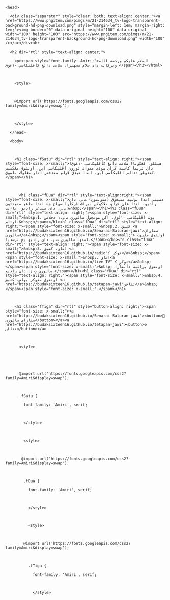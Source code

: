 <title>🏠 Laman utama</title>


    

    <head>

      <div class="separator" style="clear: both; text-align: center;"><a href="https://www.pngitem.com/pimgs/m/21-214634_tv-logo-transparent-background-hd-png-download.png" style="margin-left: 1em; margin-right: 1em;"><img border="0" data-original-height="100" data-original-width="100" height="100" src="https://www.pngitem.com/pimgs/m/21-214634_tv-logo-transparent-background-hd-png-download.png" width="100" /></a></div><br

      <h2 dir="rtl" style="text-align: center;">

        <p><span style="font-family: Amiri;">السلام عليكم ورحمة الله وبركاته دان سلام سجهترا، سلامت داتڠ كأڤليكاسي ١٠ڠوق!</span></h2></html>

        

        <style>

        

        @import url('https://fonts.googleapis.com/css2?family=Amiri&display=swap');

        

        </style>

      </head>

      <body>

        

        <h1 class="fSatu" dir="rtl" style="text-align: right;"><span style="font-size: x-small;">هيللو، ڤڠڬونا! سلامت داتڠ كأڤليكاسي ١٠ڠوق! دان تريما كاسيه كران سودي مموات تورون اڤليكاسي اين. اونتوق مڠكسيس كندوڠن ددالم اڤليكاسي اين، اندا تيدق ڤرلو مندفتر اتاو مڠلوڬ ماسوق.</span></h1>

          

          <h1 class="fDua" dir="rtl" style="text-align:right;"><span style="font-size: x-small;">دسيني اندا بوليه منيڠوق (منونتون) ت.ۏ. دان راديو. اندا هاڽ ڤرلو ملاكوكن ببراڤ ڤركارا سهاج جك اندا ماهو‌ منونتون ت.ۏ. دان مندڠر راديو، ياءيت:&nbsp;</span></h1><h1 class="fDua" dir="rtl" style="text-align: right;"><span style="font-size: x-small;">&nbsp;1. بوك اڤليكاسي ١٠ڠوق، اكن مونچول‌ سالورن ت.ۏ.١ دحلامن اوتام.&nbsp;</span></h1><h1 class="fDua" dir="rtl" style="text-align: right;"><span style="font-size: x-small;">&nbsp;2. كتيق <a href="https://budaksixteen16.github.io/Senarai-Saluran-jawi">سناراي سالورن</a>&nbsp;</span><span style="font-size: x-small;"> اونتوق مليهت كسموا سالورن ت.ۏ. دان راديو يڠ ترسديا.</span></h1><h1 class="fDua" dir="rtl" style="text-align: right;"><span style="font-size: x-small;">&nbsp;3. اتاو، كتيق <a href="https://budaksixteen16.github.io/radio"توكر ك‍</a>&nbsp;</span><span style="font-size: x-small;">&nbsp;، اتاو<a href="https://budaksixteen16.github.io/live-TV" توكر ك‍</a>&nbsp;</span><span style="font-size: x-small;">&nbsp; اونتوق براليه دأنتارا سالورن ت.ۏ. دان راديو.</span></h1><h1 class="fDua" dir="rtl" style="text-align: right;"><span style="font-size: x-small;">&nbsp;4. اونتوق منوكر بهاس، كتيق <a href="https://budaksixteen16.github.io/tetapan-jawi"تتاڤن</a>&nbsp;</span><span style="font-size: x-small;".</span></h1>

        

        <h1 class="fTiga" dir="rtl" style="button-align: right;"><span style="font-size: x-small;"><a href="https://budaksixteen16.github.io/Senarai-Saluran-jawi"><button>📝 سناراي سالورن</button></a><a href="https://budaksixteen16.github.io/tetapan-jawi"><button>⚙️ تتاڤن</button></a>

          

          <style>

          

          

          @import url('https://fonts.googleapis.com/css2?family=Amiri&display=swap');

          

          .fSatu {

            font-family: 'Amiri', serif;

            

            </style>

            

            <style>

            

           @import url('https://fonts.googleapis.com/css2?family=Amiri&display=swap');

            

            .fDua {

              font-family: 'Amiri', serif;

              

              </style>

              

              <style>

              

            @import url('https://fonts.googleapis.com/css2?family=Amiri&display=swap');

              

              .fTiga {

                font-family: 'Amiri', serif;

                

                </style>
